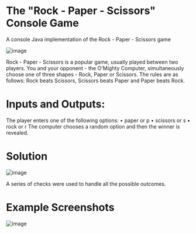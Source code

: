 # The "Rock - Paper - Scissors" Console Game
A console Java implementation of the Rock - Paper - Scissors game 

![image](https://github.com/Miryana-st/RockPaperScissorsConsoleGame/assets/136957171/47c2ec2a-e9ed-4df9-b759-c15db63d8308)

Rock - Paper - Scissors is a popular game, usually played between two players. You and your opponent - the O'Mighty Computer, simultaneously choose one of three shapes - Rock, Paper or Scissors. The rules are as follows: Rock beats Scissors, Scissors beats Paper and Paper beats Rock. 


# Inputs and Outputs:
The player enters one of the following options:
• paper or p
• scissors or s
• rock or r
The computer chooses a random option and then the winner is revealed.

# Solution 

![image](https://github.com/Miryana-st/RockPaperScissorsConsoleGame/assets/136957171/5863c1f3-9679-4a33-96d9-fef267aa7962)

A series of checks were used to handle all the possible outcomes. 

# Example Screenshots

![image](https://github.com/Miryana-st/RockPaperScissorsConsoleGame/assets/136957171/680e62f7-8ee6-4a97-b8ff-049a7c84d224)


